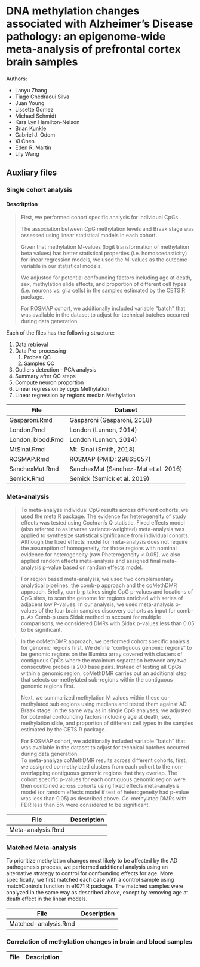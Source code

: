 # DNA methylation changes associated with Alzheimer’s Disease pathology: an epigenome-wide meta-analysis of prefrontal cortex brain samples

Authors:  
- Lanyu Zhang
- Tiago Chedraoui Silva
- Juan Young
- Lissette Gomez
- Michael Schmidt
- Kara Lyn Hamilton-Nelson
- Brian Kunkle
- Gabriel J. Odom
- Xi Chen
- Eden R. Martin
- Lily Wang

## Auxliary files

### Single cohort analysis

#### Descritption

> First, we performed cohort specific analysis for individual CpGs. 
>
> The association between CpG methylation levels and Braak stage was assessed using linear statistical models in each cohort. 
>
> Given that methylation M-values (logit transformation of methylation beta values) 
> has better statistical properties (i.e. homoscedasticity) for linear regression models, 
> we used the M-values as the outcome variable in our statistical models. 
>
> We adjusted for potential confounding factors including 
> age at death, sex, methylation slide effects, and proportion of different cell types (i.e. neurons vs. glia cells)
> in the samples estimated by the CETS R package. 
>
> For ROSMAP cohort, we additionally included variable "batch" that was available 
> in the dataset to adjust for technical batches occurred during data generation.    



Each of the files has the following structure:

1. Data retrieval 
2. Data Pre-processing
    1. Probes QC
    2. Samples QC
3. Outliers detection - PCA analysis
4. Summary after QC steps
5. Compute neuron proportion
6. Linear regression by cpgs Methylation
7. Linear regression by regions median Methylation


| File                 | Dataset |
|----------------------|-------------|
| Gasparoni.Rmd        |   Gasparoni (Gasparoni, 2018) |
| London.Rmd           |   London (Lunnon, 2014)    |
| London_blood.Rmd     |   London (Lunnon, 2014)     |
| MtSinai.Rmd          |   Mt. Sinai (Smith, 2018)  |
| ROSMAP.Rmd           |   ROSMAP (PMID: 29865057)    |
| SanchexMut.Rmd       |   SanchexMut (Sanchez-Mut et al. 2016)|
| Semick.Rmd           |   Semick (Semick et al. 2019)   |

### Meta-analysis 

> To meta-analyze individual CpG results across different cohorts, we used the meta R package. 
> The evidence for heterogeneity of study effects was tested using Cochran’s Q statistic. 
> Fixed effects model (also referred to as inverse variance-weighted) meta-analysis was applied to synthesize statistical significance from individual cohorts. 
> Although the fixed effects model for meta-analysis does not require the assumption of homogeneity, for those regions with nominal evidence for heterogeneity (raw Pheterogeneity < 0.05), 
> we also applied random effects meta-analysis and assigned final meta-analysis p-value based on random effects model. 

> For region based meta-analysis, we used two complementary analytical pipelines, the comb-p approach and the coMethDMR approach. 
> Briefly, comb-p takes single CpG p-values and locations of CpG sites, to scan the genome for regions enriched with series of adjacent low P-values. 
> In our analysis, we used meta-analysis p-values of the four brain samples discovery cohorts as input for comb-p. 
> As Comb-p uses Sidak method to account for multiple comparisons, we considered DMRs with Sidak p-values less than 0.05 to be significant. 

> In the coMethDMR approach, we performed cohort specific analysis for genomic regions first. 
> We define “contiguous genomic regions” to be genomic regions on the Illumina array covered with clusters of contiguous 
> CpGs where the maximum separation between any two consecutive probes is 200 base pairs. 
> Instead of testing all CpGs within a genomic region, coMethDMR carries out an additional step that selects 
> co-methylated sub-regions within the contiguous genomic regions first. 
> 
> Next, we summarized methylation M values within these co-methylated sub-regions using medians and tested them against AD Braak stage. 
> In the same way as in single CpG analyses, we adjusted for potential confounding factors including 
> age at death, sex, methylation slide, and proportion of different cell types in the samples estimated by the CETS R package. 
> 
> For ROSMAP cohort, we additionally included variable "batch" that was available in the dataset to adjust for technical batches occurred during data generation.    
> To meta-analyze coMethDMR results across different cohorts, first, we assigned co-methylated clusters from each cohort to the non-overlapping contiguous genomic regions that they overlap.
> The cohort specific p-values for each contiguous genomic region were then combined across cohorts using fixed effects meta-analysis model (or random effects model if test of heterogeneity had p-value was less than 0.05) as described above. 
> Co-methylated DMRs with FDR less than 5% were considered to be significant.


| File                 | Description |
|----------------------|-------------|
| Meta-analysis.Rmd    |             |


### Matched Meta-analysis

To prioritize methylation changes most likely to be affected by the AD pathogenesis process, 
we performed additional analysis using an alternative strategy to control for confounding effects for age. 
More specifically, we first matched each case with a control sample using matchControls function in e1071 R package. 
The matched samples were analyzed in the same way as described above, except by removing age at death effect in the linear models. 


| File                 | Description |
|----------------------|-------------|
| Matched-analysis.Rmd |             |

### Correlation of methylation changes in brain and blood samples

| File                 | Description |
|----------------------|-------------|


